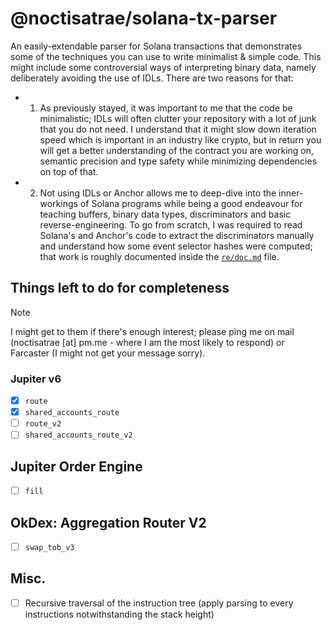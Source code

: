 # @noctisatrae/solana-tx-parser

An easily-extendable parser for Solana transactions that demonstrates some of the techniques you can use to write minimalist & simple code. This might include some controversial ways of interpreting binary data, namely deliberately avoiding the use of IDLs. There are two reasons for that:

- 1) As previously stayed, it was important to me that the code be minimalistic; IDLs will
often clutter your repository with a lot of junk that you do not need. I understand that it might slow down iteration speed which is important in an industry like crypto, but in return you will get a better understanding of the contract you are working on, semantic precision and type safety while minimizing dependencies on top of that.
- 2) Not using IDLs or Anchor allows me to deep-dive into the inner-workings of Solana programs while being a good endeavour for teaching buffers, binary data types, discriminators and basic reverse-engineering. To go from scratch, I was required to read Solana's and Anchor's code to extract the discriminators manually and understand how some event selector hashes were computed; that work is roughly documented inside the [`re/doc.md`](./re/doc.md) file.

## Things left to do for completeness

> [!NOTE]
> I might get to them if there's enough interest; please ping me on mail (noctisatrae [at] pm.me - where I am the most likely to respond) or Farcaster (I might not get your message sorry).

### Jupiter v6

- [X] `route`
- [X] `shared_accounts_route`
- [ ] `route_v2`
- [ ] `shared_accounts_route_v2`

## Jupiter Order Engine

- [ ] `fill`

## OkDex: Aggregation Router V2

- [ ] `swap_tob_v3`

## Misc.

- [ ] Recursive traversal of the instruction tree (apply parsing to every instructions notwithstanding the stack height)

